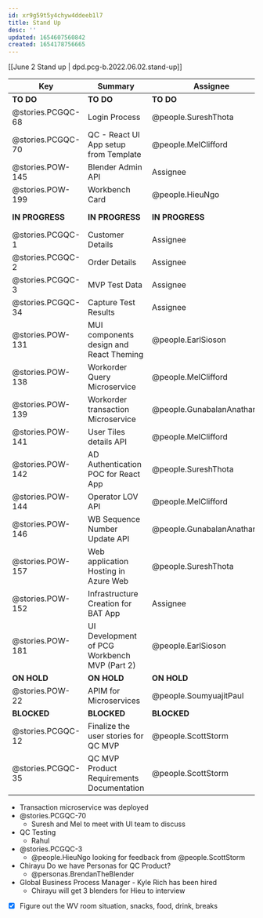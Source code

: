 ```yaml
---
id: xr9g59t5y4chyw4ddeeb1l7
title: Stand Up
desc: ''
updated: 1654607560842
created: 1654178756665
---
```


[[June 2 Stand up | dpd.pcg-b.2022.06.02.stand-up]]

| Key               | Summary                                      | Assignee                     | Components                         |
| ----------------- | -------------------------------------------- | ---------------------------- | ---------------------------------- |
| **TO DO**         | **TO DO**                                    | **TO DO**                    | **TO DO**                          |
| @stories.PCGQC-68 | Login Process                                | @people.SureshThota          |                                    |
| @stories.PCGQC-70 | QC - React UI App setup from Template        | @people.MelClifford          | UI Front End                       |
| @stories.POW-145  | Blender Admin API                            | Assignee                     | Microservices and API              |
| @stories.POW-199  | Workbench Card                               | @people.HieuNgo              | UX                                 |
| **IN PROGRESS**   | **IN PROGRESS**                              | **IN PROGRESS**              | **IN PROGRESS**                    |
| @stories.PCGQC-1  | Customer Details                             | Assignee                     |                                    |
| @stories.PCGQC-2  | Order Details                                | Assignee                     |                                    |
| @stories.PCGQC-3  | MVP Test Data                                | Assignee                     |                                    |
| @stories.PCGQC-34 | Capture Test Results                         | Assignee                     | Microservices and API              |
| @stories.POW-131  | MUI components design and React Theming      | @people.EarlSioson           | UI Front End;UX                    |
| @stories.POW-138  | Workorder Query Microservice                 | @people.MelClifford          | Microservices and API              |
| @stories.POW-139  | Workorder transaction Microservice           | @people.GunabalanAnatharajan | Microservices and API              |
| @stories.POW-141  | User Tiles details API                       | @people.MelClifford          | Microservices and API              |
| @stories.POW-142  | AD Authentication POC for React App          | @people.SureshThota          | Microservices and API;UI Front End |
| @stories.POW-144  | Operator LOV API                             | @people.MelClifford          | Microservices and API              |
| @stories.POW-146  | WB Sequence Number Update API                | @people.GunabalanAnatharajan | Microservices and API              |
| @stories.POW-157  | Web application Hosting in Azure Web         | @people.SureshThota          |                                    |
| @stories.POW-152  | Infrastructure Creation for BAT App          | Assignee                     |                                    |
| @stories.POW-181  | UI Development of PCG Workbench MVP (Part 2) | @people.EarlSioson           | UI Front End                       |
| **ON HOLD**       | **ON HOLD**                                  | **ON HOLD**                  | **ON HOLD**                        |
| @stories.POW-22   | APIM for Microservices                       | @people.SoumyuajitPaul       | Microservices and API              |
| **BLOCKED**       | **BLOCKED**                                  | **BLOCKED**                  | **BLOCKED**                        |
| @stories.PCGQC-12 | Finalize the user stories for QC MVP         | @people.ScottStorm           |                                    |
| @stories.PCGQC-35 | QC MVP Product Requirements Documentation    | @people.ScottStorm           |                                    |

- Transaction microservice was deployed
- @stories.PCGQC-70
  - Suresh and Mel to meet with UI team to discuss
- QC Testing
  - Rahul
- @stories.PCGQC-3
  - @people.HieuNgo looking for feedback from @people.ScottStorm  
- Chirayu Do we have Personas for QC Product?
  - @personas.BrendanTheBlender
- Global Business Process Manager - Kyle Rich has been hired
  - Chirayu will get 3 blenders for Hieu to interview

- [x] Figure out the WV room situation, snacks, food, drink, breaks
